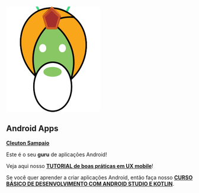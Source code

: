 ![](./images/androidapps.guru.logo.png)

## Android Apps

[**Cleuton Sampaio**](https://github.com/cleuton)

Este é o seu **guru** de aplicações Android!

Veja aqui nosso [**TUTORIAL de boas práticas em UX mobile**](https://youtu.be/TrqP6W381Ok)!

Se você quer aprender a criar aplicações Android, então faça nosso [**CURSO BÁSICO DE DESENVOLVIMENTO COM ANDROID STUDIO E KOTLIN**](./cursobasico).